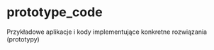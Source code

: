 prototype_code
==============

Przykładowe aplikacje i kody implementujące konkretne rozwiązania (prototypy)
